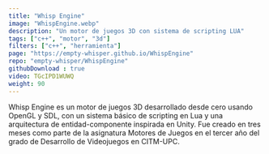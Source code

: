 ```yaml
---
title: "Whisp Engine"
image: "WhispEngine.webp"
description: "Un motor de juegos 3D con sistema de scripting LUA"
tags: ["c++", "motor", "3d"]
filters: ["c++", "herramienta"]
page: "https://empty-whisper.github.io/WhispEngine"
repo: "empty-whisper/WhispEngine"
githubDownload : true
video: TGcIPD1WUWQ
weight: 90
---
```

Whisp Engine es un motor de juegos 3D desarrollado desde cero usando OpenGL y SDL, con un sistema básico de scripting en Lua y una arquitectura de entidad-componente inspirada en Unity. Fue creado en tres meses como parte de la asignatura Motores de Juegos en el tercer año del grado de Desarrollo de Videojuegos en CITM-UPC.
